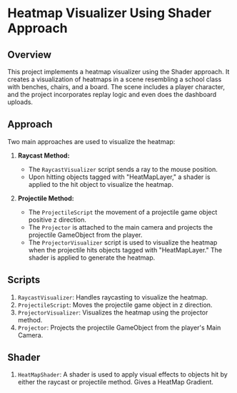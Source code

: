 # Heatmap Visualizer Using Shader Approach

## Overview
This project implements a heatmap visualizer using the Shader approach. It creates a visualization of heatmaps in a scene resembling a school class with benches, chairs, and a board. The scene includes a player character, and the project incorporates replay logic and even does the dashboard uploads.

## Approach
Two main approaches are used to visualize the heatmap:

1. **Raycast Method:**
   - The `RaycastVisualizer` script sends a ray to the mouse position.
   - Upon hitting objects tagged with "HeatMapLayer," a shader is applied to the hit object to visualize the heatmap.

2. **Projectile Method:**
   - The `ProjectileScript` the movement of a projectile game object positive z direction.
   - The `Projector` is attached to the main camera and projects the projectile GameObject from the player.
   - The `ProjectorVisualizer` script is used to visualize the heatmap when the projectile hits objects tagged with "HeatMapLayer." The shader is applied to generate the heatmap.

## Scripts
1. `RaycastVisualizer`: Handles raycasting to visualize the heatmap.
2. `ProjectileScript`: Moves the projectile game object in z direction.
3. `ProjectorVisualizer`: Visualizes the heatmap using the projector method.
4. `Projector`: Projects the projectile GameObject from the player's Main Camera. 
## Shader
1. `HeatMapShader`: A shader is used to apply visual effects to objects hit by either the raycast or projectile method. Gives a HeatMap Gradient.



